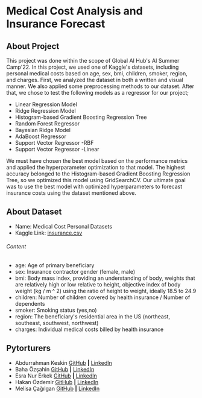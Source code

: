 # Medical Cost Analysis and Insurance Forecast

## About Project
This project was done within the scope of Global AI Hub's AI Summer Camp'22. In this project, we used one of Kaggle's datasets, including personal medical costs based on age, sex,	bmi,	children,	smoker,	region,	and charges. First, we analyzed the dataset in both a written and visual manner. We also applied some preprocessing methods to our dataset. After that, we chose to test the following models as a regressor for our project;
- Linear Regression Model
- Ridge Regression Model
- Histogram-based Gradient Boosting Regression Tree
- Random Forest Regressor
- Bayesian Ridge Model
- AdaBoost Regressor
- Support Vector Regressor -RBF
- Support Vector Regressor -Linear

We must have chosen the best model based on the performance metrics and applied the hyperparameter optimization to that model. The highest accuracy belonged to the Histogram-based Gradient Boosting Regression Tree, so we optimized this model using GridSearchCV. Our ultimate goal was to use the best model with optimized hyperparameters to forecast insurance costs using the dataset mentioned above.

## About Dataset
- Name: Medical Cost Personal Datasets
- Kaggle Link: [insurance.csv](https://www.kaggle.com/datasets/mirichoi0218/insurance?datasetId=13720)

###### Content
- age: Age of primary beneficiary
- sex: Insurance contractor gender (female, male)
- bmi: Body mass index, providing an understanding of body, weights that are relatively high or low relative to height, objective index of body weight (kg / m ^ 2) using the ratio of height to weight, ideally 18.5 to 24.9
- children: Number of children covered by health insurance / Number of dependents
- smoker: Smoking status (yes,no)
- region: The beneficiary's residential area in the US (northeast, southeast, southwest, northwest)
- charges: Individual medical costs billed by health insurance

## Pytorturers
- Abdurrahman Keskin [GitHub](https://github.com/Keskinksn) **|** [LinkedIn](https://www.linkedin.com/in/baha-ozsahin/)
- Baha Özşahin [GitHub](https://github.com/bahaozsahin) **|** [LinkedIn](https://www.linkedin.com/in/baha-ozsahin/)
- Esra Nur Erkek [GitHub](https://github.com/Esranuerkek) **|** [LinkedIn](https://www.linkedin.com/in/esra-nur-erkek-406a8317b/)
- Hakan Özdemir [GitHub](https://github.com/hakan-ozdemir) **|** [LinkedIn](https://www.linkedin.com/in/hakanozdemir34/)
- Melisa Çağılgan [GitHub](https://github.com/melisacagilgan/) **|** [LinkedIn](https://www.linkedin.com/in/melisacagilgan/)
